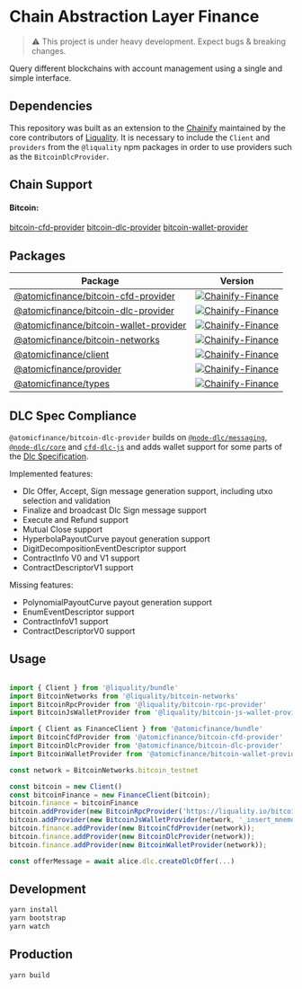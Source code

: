 # Chain Abstraction Layer Finance

> :warning: This project is under heavy development. Expect bugs & breaking changes.

Query different blockchains with account management using a single and simple interface.

## Dependencies

This repository was built as an extension to the [Chainify](https://github.com/liquality/chainify) maintained by the core contributors of [Liquality](https://liquality.io). It is necessary to include the `Client` and `providers` from the `@liquality` npm packages in order to use providers such as the `BitcoinDlcProvider`.

## Chain Support

#### Bitcoin:

[bitcoin-cfd-provider](./packages/bitcoin-cfd-provider)
[bitcoin-dlc-provider](./packages/bitcoin-dlc-provider)
[bitcoin-wallet-provider](./packages/bitcoin-wallet-provider)

## Packages

|Package|Version|
|---|---|
|[@atomicfinance/bitcoin-cfd-provider](./packages/bitcoin-cfd-provider)|[![Chainify-Finance](https://img.shields.io/npm/v/@atomicfinance/bitcoin-cfd-provider.svg)](https://npmjs.com/package/@atomicfinance/bitcoin-cfd-provider)|
|[@atomicfinance/bitcoin-dlc-provider](./packages/bitcoin-dlc-provider)|[![Chainify-Finance](https://img.shields.io/npm/v/@atomicfinance/bitcoin-dlc-provider.svg)](https://npmjs.com/package/@atomicfinance/bitcoin-dlc-provider)|
|[@atomicfinance/bitcoin-wallet-provider](./packages/bitcoin-wallet-provider)|[![Chainify-Finance](https://img.shields.io/npm/v/@atomicfinance/bitcoin-wallet-provider.svg)](https://npmjs.com/package/@atomicfinance/bitcoin-wallet-provider)|
|[@atomicfinance/bitcoin-networks](./packages/bitcoin-networks)|[![Chainify-Finance](https://img.shields.io/npm/v/@atomicfinance/bitcoin-networks.svg)](https://npmjs.com/package/@atomicfinance/bitcoin-networks)|
|[@atomicfinance/client](./packages/client)|[![Chainify-Finance](https://img.shields.io/npm/v/@atomicfinance/client.svg)](https://npmjs.com/package/@atomicfinance/client)|
|[@atomicfinance/provider](./packages/provider)|[![Chainify-Finance](https://img.shields.io/npm/v/@atomicfinance/provider.svg)](https://npmjs.com/package/@atomicfinance/provider)
|[@atomicfinance/types](./packages/types)|[![Chainify-Finance](https://img.shields.io/npm/v/@atomicfinance/types.svg)](https://npmjs.com/package/@atomicfinance/types)

## DLC Spec Compliance

`@atomicfinance/bitcoin-dlc-provider` builds on [`@node-dlc/messaging`](https://github.com/AtomicFinance/node-dlc), [`@node-dlc/core`](https://github.com/AtomicFinance/node-dlc) and [`cfd-dlc-js`](https://github.com/p2pderivatives/cfd-dlc-js/) and adds wallet support for some parts of the [Dlc Specification](https://github.com/discreetlogcontracts/dlcspecs).

Implemented features:
- Dlc Offer, Accept, Sign message generation support, including utxo selection and validation
- Finalize and broadcast Dlc Sign message support
- Execute and Refund support
- Mutual Close support
- HyperbolaPayoutCurve payout generation support
- DigitDecompositionEventDescriptor support
- ContractInfo V0 and V1 support
- ContractDescriptorV1 support

Missing features:
- PolynomialPayoutCurve payout generation support
- EnumEventDescriptor support
- ContractInfoV1 support
- ContractDescriptorV0 support

## Usage

```javascript

import { Client } from '@liquality/bundle'
import BitcoinNetworks from '@liquality/bitcoin-networks'
import BitcoinRpcProvider from '@liquality/bitcoin-rpc-provider'
import BitcoinJsWalletProvider from '@liquality/bitcoin-js-wallet-provider'

import { Client as FinanceClient } from '@atomicfinance/bundle'
import BitcoinCfdProvider from '@atomicfinance/bitcoin-cfd-provider'
import BitcoinDlcProvider from '@atomicfinance/bitcoin-dlc-provider'
import BitcoinWalletProvider from '@atomicfinance/bitcoin-wallet-provider'

const network = BitcoinNetworks.bitcoin_testnet

const bitcoin = new Client()
const bitcoinFinance = new FinanceClient(bitcoin);
bitcoin.finance = bitcoinFinance
bitcoin.addProvider(new BitcoinRpcProvider('https://liquality.io/bitcointestnetrpc/', 'bitcoin', 'local321'))
bitcoin.addProvider(new BitcoinJsWalletProvider(network, '_insert_mnemonic_', 'bech32'))
bitcoin.finance.addProvider(new BitcoinCfdProvider(network));
bitcoin.finance.addProvider(new BitcoinDlcProvider(network));
bitcoin.finance.addProvider(new BitcoinWalletProvider(network));

const offerMessage = await alice.dlc.createDlcOffer(...)
```

## Development

```bash
yarn install
yarn bootstrap
yarn watch
```

## Production

```bash
yarn build
```
